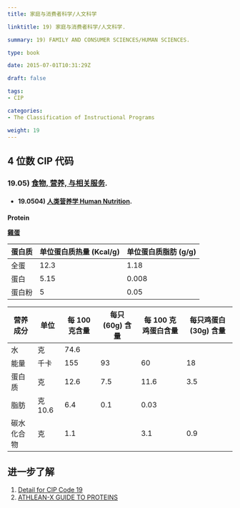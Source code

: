 ```yaml
---
title: 家庭与消费者科学/人文科学

linktitle: 19) 家庭与消费者科学/人文科学.

summary: 19) FAMILY AND CONSUMER SCIENCES/HUMAN SCIENCES.

type: book

date: 2015-07-01T10:31:29Z

draft: false

tags:
- CIP

categories:
- The Classification of Instructional Programs

weight: 19
---
```


## 4 位数 CIP 代码

### 19.05) [食物, 营养, 与相关服务](https://nces.ed.gov/ipeds/cipcode/cipdetail.aspx?y=56&cip=19.05).

- #### 19.0504) [人类营养学 Human Nutrition](https://nces.ed.gov/ipeds/cipcode/cipdetail.aspx?y=56&cip=19.0504).


**Protein**

[**雞蛋**](https://zh.wikipedia.org/zh-cn/雞蛋)

| 蛋白质 | 单位蛋白质热量 (Kcal/g) | 单位蛋白质脂肪 (g/g) |
| - | - | - |
| 全蛋 | 12.3 | 1.18 |
| 蛋白 | 5.15 | 0.008 |
| 蛋白粉 | 5 | 0.05 |

| 营养成分 | 单位 | 每 100 克含量 | 每只 (60g) 含量 | 每 100 克鸡蛋白含量 | 每只鸡蛋白 (30g) 含量 |
| - | - | - | - | - | - |
| 水 | 克 | 74.6 |
| 能量 | 千卡 | 155 | 93 | 60 | 18 |
| 蛋白质 | 克 | 12.6 | 7.5 | 11.6 | 3.5 |
| 脂肪 | 克	10.6 | 6.4 | 0.1 | 0.03 |
| 碳水化合物 | 克 | 1.1 | | 3.1 | 0.9 |

## 进一步了解

1. [Detail for CIP Code 19](https://nces.ed.gov/ipeds/cipcode/cipdetail.aspx?y=56&cip=19)
1. [ATHLEAN-X GUIDE TO PROTEINS](https://athleanx.com/protein)